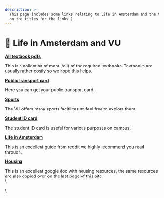 ```yaml
---
description: >-
  This page includes some links relating to life in Amsterdam and the VU ( click
  on the titles for the links ).
---
```


# 🏡 Life in Amsterdam and VU

[**All textbook pdfs**](https://drive.google.co/mdrive/folders/1-mRDM9CoQKjDGkRMUBlgEsw7lgkex49v)

This is a collection of most (/all) of the required textbooks. Textbooks are usually rather costly so we hope this helps.

[**Public transport card**](https://www.ov-chipkaart.nl/everything-about-travelling/different-types-of-passenger/students.htm)

Here you can get your public transport card.

[**Sports**](https://sportcentrumvu.nl/en/)

The VU offers many sports facitilites so feel free to explore them.

[**Student ID card**](https://vu.nl/en/student/information-about-registration-and-enrolment/student-card)

The student ID card is useful for various purposes on campus.

[**Life in Amsterdam**](https://www.reddit.com/r/Amsterdam/comments/9frcwf/the\_ultimate\_amsterdam\_survival\_and/)

This is an excellent guide from reddit we highly recommend you read through.

[**Housing**](https://docs.google.com/document/d/1ozPf7sfI6Auh0GI2xT\_g7csGCrKKj4tCFkUJP1WMfyI/edit)

This is an excellent google doc with housing resources, the same resources are also copied over on the last page of this site.\
\


\
